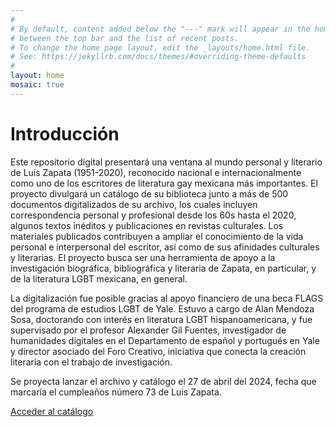 ```yaml
---
#
# By default, content added below the "---" mark will appear in the home page
# between the top bar and the list of recent posts.
# To change the home page layout, edit the _layouts/home.html file.
# See: https://jekyllrb.com/docs/themes/#overriding-theme-defaults
#
layout: home
mosaic: true
---
```

<h1>Introducción</h1>
<p>Este repositorio digital presentará una ventana al mundo personal y literario de Luis Zapata (1951-2020), reconocido nacional e internacionalmente como uno de los escritores de literatura gay mexicana más importantes. El proyecto divulgará un catálogo de su biblioteca junto a más de 500 documentos digitalizados de su archivo, los cuales incluyen correspondencia personal y profesional desde los 60s hasta el 2020, algunos textos inéditos y publicaciones en revistas culturales. Los materiales publicados contribuyen a ampliar el conocimiento de la vida personal e interpersonal del escritor, así como de sus afinidades culturales y literarias. El proyecto busca ser una herramienta de apoyo a la investigación biográfica, bibliográfica y literaria de Zapata, en particular, y de la literatura LGBT mexicana, en general.</p>
<p>La digitalización fue posible gracias al apoyo financiero de una beca FLAGS del programa de estudios LGBT de Yale. Estuvo a cargo de Alan Mendoza Sosa, doctorando con interés en literatura LGBT hispanoamericana, y fue supervisado por el profesor Alexander Gil Fuentes, investigador de humanidades digitales en el Departamento de español y portugués en Yale y director asociado del Foro Creativo, iniciativa que conecta la creación literaria con el trabajo de investigación.</p>
<p>Se proyecta lanzar el archivo y catálogo el 27 de abril del 2024, fecha que marcaría el cumpleaños número 73 de Luis Zapata.

<p><a href="https://www.zotero.org/groups/5643961/bibliotecazapata/library">Acceder al catálogo</a>

<script>
    const mosaic = document.getElementById('mosaic');
    const images = [
    {% for image in site.data.images %}
        "{{ image.url | relative_url }}",
    {% endfor %}
    ];
    // Function to create an image element
    function createImage(src) {
    const image = document.createElement('img');
    image.classList.add('photo');
    image.src = src;
    image.alt = 'Image';
    return image;
    }
    // Initialize the grid with static images
    function initGrid() {
        for (let i = 0; i < 6; i++) {
        const image = createImage(images[i]);
        mosaic.appendChild(image);
    }
    }
    initGrid();
</script>